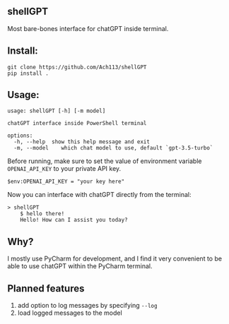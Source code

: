 ## shellGPT
Most bare-bones interface for chatGPT inside terminal.

## Install:
```
git clone https://github.com/Ach113/shellGPT
pip install .
```

## Usage:
```
usage: shellGPT [-h] [-m model]

chatGPT interface inside PowerShell terminal

options:
  -h, --help  show this help message and exit
  -m, --model    which chat model to use, default `gpt-3.5-turbo`
```
Before running, make sure to set the value of environment variable
`OPENAI_API_KEY` to your private API key.
```
$env:OPENAI_API_KEY = "your key here"
```
Now you can interface with chatGPT directly from the terminal:
```
> shellGPT
    $ hello there!
    Hello! How can I assist you today?
```

## Why?
I mostly use PyCharm for development, and I find it very convenient
to be able to use chatGPT within the PyCharm terminal.

## Planned features
1. add option to log messages by specifying `--log` 
2. load logged messages to the model